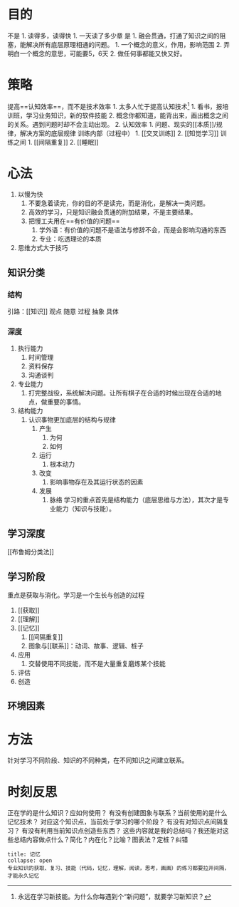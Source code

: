 # 目的
不是
	1. 读得多，读得快
		1. 一天读了多少章
是
	1. 融会贯通，打通了知识之间的阻塞，能解决所有底层原理相通的问题。
		1. 一个概念的意义，作用，影响范围
		2. 弄明白一个概念的意思，可能要5，6天
	2. 做任何事都能又快又好。

# 策略
提高==认知效率==，而不是技术效率
	1. 太多人忙于提高认知技术[^1]
		1. 看书，报培训班，学习业务知识，新的软件技能
		2. 概念你都知道，能背出来，画出概念之间的关系。遇到问题时却不会主动出现。
	2. 认知效率
		1. 问题、现实的[[本质]]/规律，解决方案的底层规律
训练内部（过程中）
	1. [[交叉训练]]
	2. [[知觉学习]]
训练之间
	1. [[间隔重复]]
	2. [[睡眠]]

# 心法
1. 以慢为快
	1. 不要急着读完，你的目的不是读完，而是消化，是解决一类问题。
	2. 高效的学习，只是知识融会贯通的附加结果，不是主要结果。
	3. 把慢工夫用在==有价值的问题==
		1. 学外语：有价值的问题不是语法与修辞不会，而是会影响沟通的东西
		2. 专业：吃透理论的本质
2. 思维方式大于技巧

## 知识分类
### 结构
引路：[[知识]]
观点
随意
过程
抽象
具体
### 深度
1. 执行能力
	1. 时间管理
	2. 资料保存
	3. 沟通谈判
2. 专业能力
	1. 打完整战役，系统解决问题。让所有棋子在合适的时候出现在合适的地点，做重要的事情。
3. 结构能力
	1. 认识事物更加底层的结构与规律
		1. 产生
			1. 为何
			2. 如何
		2. 运行
			1. 根本动力
		3. 改变
			1. 影响事物存在及其运行状态的因素
		4. 发展
			1. 脉络
学习的重点首先是结构能力（底层思维与方法），其次才是专业能力（知识与技能）。
## 学习深度
[[布鲁姆分类法]]
## 学习阶段
重点是获取与消化。学习是一个生长与创造的过程
1. [[获取]]
2. [[理解]]
3. [[记忆]]
	1. [[间隔重复]]
	2. 图象与[[联系]]：动词、故事、逻辑、桩子
4. 应用
	1. 交替使用不同技能，而不是大量重复磨炼某个技能
6. 评估
7. 创造
## 环境因素
# 方法
针对学习不同阶段、知识的不同种类，在不同知识之间建立联系。
# 时刻反思
正在学的是什么知识？应如何使用？
有没有创建图象与联系？当前使用的是什么记忆技术？
对应这个知识点，当前处于学习的哪个阶段？
有没有对知识点间隔复习？
有没有利用当前知识点创造些东西？
这些内容就是我的总结吗？我还能对这些总结内容做点什么？简化？内在化？比喻？图表法？定桩？纠错
```ad-note
title: 记忆
collapse: open
专业知识的获取、复习、技能（代码，记忆，理解，阅读，思考，画画）的练习都要拉开间隔，才能永久记忆

```

[^1]: 永远在学习新技能。为什么你每遇到个“新问题”，就要学习新知识？
